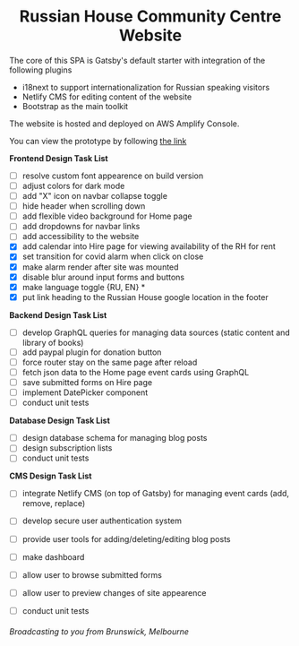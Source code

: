 <h1 align="center">
  Russian House Community Centre Website 
</h1>

The core of this SPA is Gatsby's default starter with integration of the following plugins
- i18next to support internationalization for Russian speaking visitors
- Netlify CMS for editing content of the website
- Bootstrap as the main toolkit

The website is hosted and deployed on AWS Amplify Console.

You can view the prototype by following [the link](https://master.d2ew76d4b2igww.amplifyapp.com/)

**Frontend Design Task List**
- [ ] resolve custom font appearence on build version
- [ ] adjust colors for dark mode
- [ ] add "X" icon on navbar collapse toggle
- [ ] hide header when scrolling down
- [ ] add flexible video background for Home page   
- [ ] add dropdowns for navbar links
- [ ] add accessibility to the website
- [x] add calendar into Hire page for viewing availability of the RH for rent 
- [x] set transition for covid alarm when click on close
- [x] make alarm render after site was mounted 
- [x] disable blur around input forms and buttons
- [x] make language toggle {RU, EN} *
- [x] put link heading to the Russian House google location in the footer

**Backend Design Task List**
- [ ] develop GraphQL queries for managing data sources (static content and library of books)
- [ ] add paypal plugin for donation button
- [ ] force router stay on the same page after reload
- [ ] fetch json data to the Home page event cards using GraphQL
- [ ] save submitted forms on Hire page
- [ ] implement DatePicker component
- [ ] conduct unit tests

**Database Design Task List**
- [ ] design database schema for managing blog posts
- [ ] design subscription lists
- [ ] conduct unit tests

**CMS Design Task List**
- [ ] integrate Netlify CMS (on top of Gatsby) for managing event cards (add, remove, replace)
- [ ] develop secure user authentication system
- [ ] provide user tools for adding/deleting/editing blog posts
- [ ] make dashboard
- [ ] allow  user to browse submitted forms
- [ ] allow user to preview changes of site appearence
- [ ] conduct unit tests



###### Broadcasting to you from Brunswick, Melbourne
